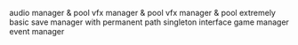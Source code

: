 audio manager & pool
vfx manager & pool
vfx manager & pool
extremely basic save manager with permanent path
singleton interface
game manager
event manager 